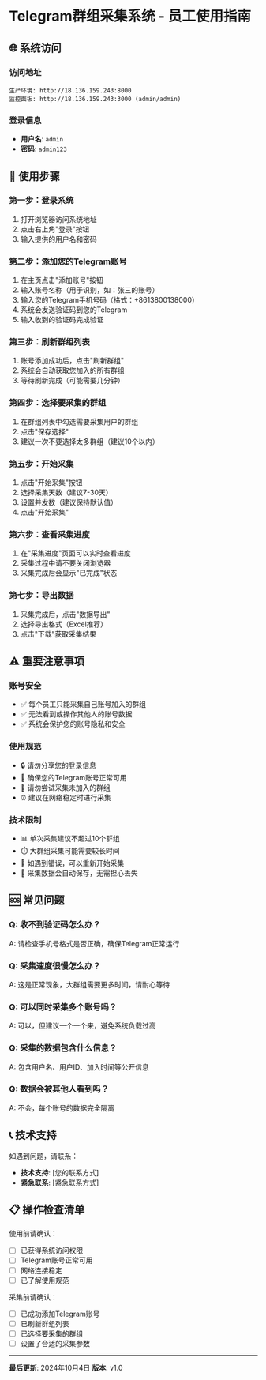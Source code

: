 # Telegram群组采集系统 - 员工使用指南

## 🌐 系统访问

### 访问地址
```
生产环境: http://18.136.159.243:8000
监控面板: http://18.136.159.243:3000 (admin/admin)
```

### 登录信息
- **用户名**: `admin`
- **密码**: `admin123`

## 📱 使用步骤

### 第一步：登录系统
1. 打开浏览器访问系统地址
2. 点击右上角"登录"按钮
3. 输入提供的用户名和密码

### 第二步：添加您的Telegram账号
1. 在主页点击"添加账号"按钮
2. 输入账号名称（用于识别，如：张三的账号）
3. 输入您的Telegram手机号码（格式：+8613800138000）
4. 系统会发送验证码到您的Telegram
5. 输入收到的验证码完成验证

### 第三步：刷新群组列表
1. 账号添加成功后，点击"刷新群组"
2. 系统会自动获取您加入的所有群组
3. 等待刷新完成（可能需要几分钟）

### 第四步：选择要采集的群组
1. 在群组列表中勾选需要采集用户的群组
2. 点击"保存选择"
3. 建议一次不要选择太多群组（建议10个以内）

### 第五步：开始采集
1. 点击"开始采集"按钮
2. 选择采集天数（建议7-30天）
3. 设置并发数（建议保持默认值）
4. 点击"开始采集"

### 第六步：查看采集进度
1. 在"采集进度"页面可以实时查看进度
2. 采集过程中请不要关闭浏览器
3. 采集完成后会显示"已完成"状态

### 第七步：导出数据
1. 采集完成后，点击"数据导出"
2. 选择导出格式（Excel推荐）
3. 点击"下载"获取采集结果

## ⚠️ 重要注意事项

### 账号安全
- ✅ 每个员工只能采集自己账号加入的群组
- ✅ 无法看到或操作其他人的账号数据
- ✅ 系统会保护您的账号隐私和安全

### 使用规范
- 🔒 请勿分享您的登录信息
- 📱 确保您的Telegram账号正常可用
- 🚫 请勿尝试采集未加入的群组
- ⏰ 建议在网络稳定时进行采集

### 技术限制
- 📊 单次采集建议不超过10个群组
- ⏱️ 大群组采集可能需要较长时间
- 🔄 如遇到错误，可以重新开始采集
- 💾 采集数据会自动保存，无需担心丢失

## 🆘 常见问题

### Q: 收不到验证码怎么办？
A: 请检查手机号格式是否正确，确保Telegram正常运行

### Q: 采集速度很慢怎么办？
A: 这是正常现象，大群组需要更多时间，请耐心等待

### Q: 可以同时采集多个账号吗？
A: 可以，但建议一个一个来，避免系统负载过高

### Q: 采集的数据包含什么信息？
A: 包含用户名、用户ID、加入时间等公开信息

### Q: 数据会被其他人看到吗？
A: 不会，每个账号的数据完全隔离

## 📞 技术支持

如遇到问题，请联系：
- **技术支持**: [您的联系方式]
- **紧急联系**: [紧急联系方式]

## 📋 操作检查清单

使用前请确认：
- [ ] 已获得系统访问权限
- [ ] Telegram账号正常可用
- [ ] 网络连接稳定
- [ ] 已了解使用规范

采集前请确认：
- [ ] 已成功添加Telegram账号
- [ ] 已刷新群组列表
- [ ] 已选择要采集的群组
- [ ] 设置了合适的采集参数

---

**最后更新**: 2024年10月4日
**版本**: v1.0